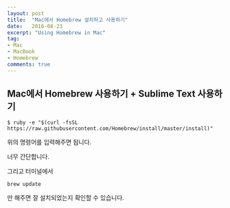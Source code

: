 ```yaml
---
layout: post
title:  "Mac에서 Homebrew 설치하고 사용하기"
date:   2016-08-23
excerpt: "Using Homebrew in Mac"
tag:
- Mac
- MacBook
- Homebrew
comments: true
---
```


## Mac에서 Homebrew 사용하기 + Sublime Text 사용하기

```shell
$ ruby -e "$(curl -fsSL https://raw.githubusercontent.com/Homebrew/install/master/install)"
```
위의 명령어를 입력해주면 됩니다.

너무 간단합니다.

그리고 터미널에서 
```
brew update
```
만 해주면 잘 설치되었는지 확인할 수 있습니다.

